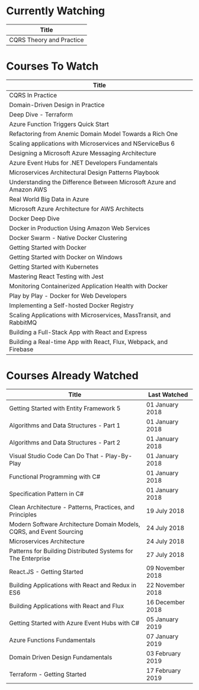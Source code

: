 Currently Watching
==================
Title                    |
------------------------ |
CQRS Theory and Practice |

Courses To Watch
================
Title                                                               |
------------------------------------------------------------------- |
CQRS In Practice                                                    |
Domain-Driven Design in Practice                                    |
Deep Dive - Terraform                                               |
Azure Function Triggers Quick Start                                 |
Refactoring from Anemic Domain Model Towards a Rich One             |
Scaling applications with Microservices and NServiceBus 6           |
Designing a Microsoft Azure Messaging Architecture                  |
Azure Event Hubs for .NET Developers Fundamentals                   |
Microservices Architectural Design Patterns Playbook                |
Understanding the Difference Between Microsoft Azure and Amazon AWS |
Real World Big Data in Azure                                        |
Microsoft Azure Architecture for AWS Architects                     |
Docker Deep Dive                                                    |
Docker in Production Using Amazon Web Services                      |
Docker Swarm - Native Docker Clustering                             |
Getting Started with Docker                                         |
Getting Started with Docker on Windows                              |
Getting Started with Kubernetes                                     |
Mastering React Testing with Jest                                   |
Monitoring Containerized Application Health with Docker             |
Play by Play - Docker for Web Developers                            |
Implementing a Self-hosted Docker Registry                          |
Scaling Applications with Microservices, MassTransit, and RabbitMQ  |
Building a Full-Stack App with React and Express                    |
Building a Real-time App with React, Flux, Webpack, and Firebase    |

Courses Already Watched
=======================
Title                                                                | Last Watched
-------------------------------------------------------------------- | ----------------
Getting Started with Entity Framework 5                              | 01 January 2018
Algorithms and Data Structures - Part 1                              | 01 January 2018
Algorithms and Data Structures - Part 2                              | 01 January 2018
Visual Studio Code Can Do That - Play-By-Play                        | 01 January 2018
Functional Programming with C#                                       | 01 January 2018
Specification Pattern in C#                                          | 01 January 2018
Clean Architecture - Patterns, Practices, and Principles             | 19 July 2018
Modern Software Architecture Domain Models, CQRS, and Event Sourcing | 24 July 2018
Microservices Architecture                                           | 24 July 2018
Patterns for Building Distributed Systems for The Enterprise         | 27 July 2018
React.JS - Getting Started                                           | 09 November 2018
Building Applications with React and Redux in ES6                    | 22 November 2018
Building Applications with React and Flux                            | 16 December 2018
Getting Started with Azure Event Hubs with C#                        | 05 January 2019
Azure Functions Fundamentals                                         | 07 January 2019
Domain Driven Design Fundamentals                                    | 03 February 2019
Terraform - Getting Started                                          | 17 February 2019
